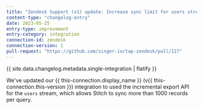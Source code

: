 ```yaml
---
title: "Zendesk Support (v1) update: Increase sync limit for users stream"
content-type: "changelog-entry"
date: 2023-05-25
entry-type: improvement
entry-category: integration
connection-id: zendesk
connection-version: 1
pull-request: "https://github.com/singer-io/tap-zendesk/pull/127"
---
```

{{ site.data.changelog.metadata.single-integration | flatify }}

We've updated our {{ this-connection.display_name }} (v{{ this-connection.this-version }}) integration to used the incremental export API for the `users` stream, which allows Stitch to sync more than 1000 records per query.